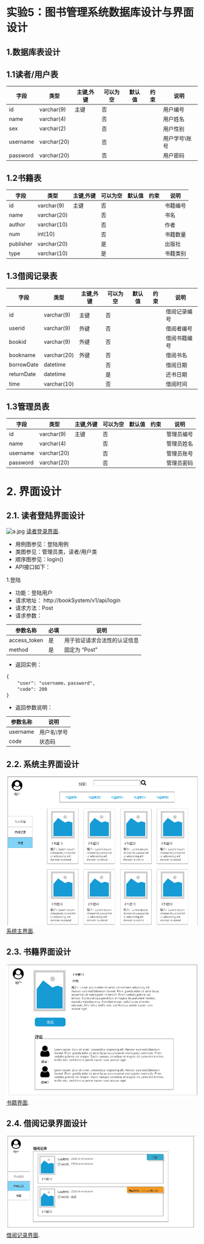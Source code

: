 # 实验5：图书管理系统数据库设计与界面设计

## 1.数据库表设计
## 1.1读者/用户表
| 字段 | 类型 | 主键,外键 | 可以为空 | 默认值 | 约束 | 说明 |
| ------| ------ | ------ | ------  | ------ | ------ | ------ | 
| id | varchar(9) | 主键 | 否 | | | 用户编号 | 
| name | varchar(4) |  | 否 | | | 用户姓名 | 
| sex | varchar(2) |  | 否 | | | 用户性别 | 
| username | varchar(20) |  | 否 | | | 用户学号\账号 | 
| password | varchar(20) |  | 否 | | | 用户密码 | 

## 1.2书籍表
| 字段 | 类型 | 主键,外键 | 可以为空 | 默认值 | 约束 | 说明 |
| ------| ------ | ------ | ------  | ------ | ------ | ------ | 
| id | varchar(9) | 主键 | 否 | | | 书籍编号 | 
| name | varchar(20) |  | 否 | | | 书名 | 
| author | varchar(10) |  | 否 | | | 作者 | 
| num | int(10) |  | 否 | | | 书籍数量 | 
| publisher | varchar(20) |  | 是 | | | 出版社 | 
| type | varchar(10) |  | 是 | | | 书籍类别 | 

## 1.3借阅记录表
| 字段 | 类型 | 主键,外键 | 可以为空 | 默认值 | 约束 | 说明 |
| ------| ------ | ------ | ------  | ------ | ------ | ------ | 
| id | varchar(9) | 主键 | 否 | | | 借阅记录编号 | 
| userid | varchar(9) | 外键 | 否 | | | 借阅者编号 | 
| bookid | varchar(9) | 外键 | 否 | | | 借阅书籍编号 | 
| bookname | varchar(20) | 外键 | 否 | | | 借阅书名 | 
| borrowDate | datetime |  | 否 | | | 借阅日期 | 
| returnDate | datetime |  | 是 | | | 还书日期 | 
| time | varchar(10) |  | 否 | | | 借阅时间 | 

## 1.3管理员表
| 字段 | 类型 | 主键,外键 | 可以为空 | 默认值 | 约束 | 说明 |
| ------| ------ | ------ | ------  | ------ | ------ | ------ | 
| id | varchar(9) | 主键 | 否 | | | 管理员编号 | 
| name | varchar(4) |  | 否 | | | 管理员姓名 | 
| username | varchar(20) |  | 否 | | | 管理员账号 |
| password | varchar(20) |  | 否 | | | 管理员密码 | 

# 2. 界面设计
## 2.1. 读者登陆界面设计
![a.jpg](读者登录界面)
[读者登录界面](https://zxb12138.github.io/is_analysis/test5/html/page_1.html).
* 用例图参见：登陆用例
* 类图参见：管理员类，读者/用户类
* 顺序图参见：login()
* API接口如下：

1.登陆

* 功能：登陆用户
* 请求地址： http://bookSystem/v1/api/login
* 请求方法：Post
* 请求参数：

|参数名称|	必填|	说明|
| ------| ------ | ------ | 
|access_token|	是|	用于验证请求合法性的认证信息|
|method|	是|	固定为 “Post”|

* 返回实例：

```
{
    "user": "username，password",
    "code": 200
}
```
* 返回参数说明：

|参数名称|	说明|
| ------| ------ |
|username	|用户名\学号|
|code	|状态码|

## 2.2. 系统主界面设计
![系统主界面](b.jpg)
[系统主界面](https://zxb12138.github.io/is_analysis/test5/html/page_2.html).

## 2.3. 书籍界面设计
![书籍界面设计](c.jpg)
[书籍界面](https://zxb12138.github.io/is_analysis/test5/html/page_3.html).
## 2.4. 借阅记录界面设计
![借阅记录界面设计](d.jpg)
[借阅记录界面](https://zxb12138.github.io/is_analysis/test5/html/page_4.html).
